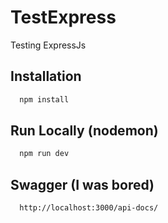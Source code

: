# TestExpress

Testing ExpressJs

## Installation

```bash
  npm install
```

## Run Locally (nodemon)

```bash
  npm run dev
```

## Swagger (I was bored)

```bash
  http://localhost:3000/api-docs/
```
